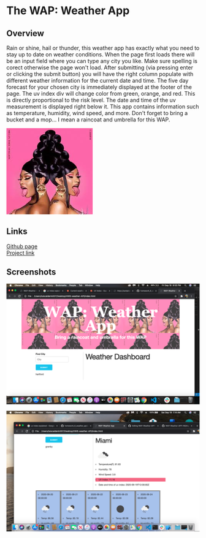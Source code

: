# The WAP: Weather App

## Overview

Rain or shine, hail or thunder, this weather app has exactly what you need to stay up to date on weather conditions. When the page first loads there will be an input field where you can type any city you like. Make sure spelling is corect otherwise the page won't load. After submitting (via pressing enter or clicking the submit button) you will have the right column populate  with different weather information for the current date and time.  The five day forecast for your chosen city is immediately displayed at the footer of the page. The uv index div will change color from green, orange, and red. This is directly proportional to the risk level. The date and time of the uv measurement is displayed right below it. This app contains information such as temperature, humidity, wind speed, and more. Don't forget to bring a bucket and a mop... I mean a raincoat and umbrella for this WAP.

![](img/WAP.jpeg)
## Links
[Github page](https://github.com/lcalderin12/WAP-Weather-APP-H6)
<br>
[Project link](https://lcalderin12.github.io/WAP-Weather-APP-H6/)


## Screenshots
![](img/wap.png)

![](img/miami.png)
